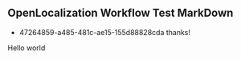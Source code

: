 ## OpenLocalization Workflow Test MarkDown
* 47264859-a485-481c-ae15-155d88828cda 
thanks!

Hello world